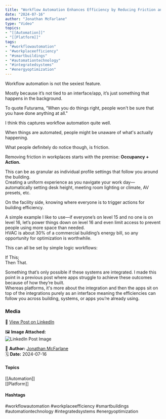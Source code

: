 ```yaml
---
title: "Workflow Automation Enhances Efficiency by Reducing Friction and Optimizing Workplace Systems"  
date: "2024-07-16"  
author: "Jonathan McFarlane"  
type: "Video"  
topics:  
- "[[Automation]]"  
- "[[Platform]]"   
tags:  
- "#workflowautomation"  
- "#workplaceefficiency"  
- "#smartbuildings"  
- "#automationtechnology"  
- "#integratedsystems"  
- "#energyoptimization"  
---
```

Workflow automation is not the sexiest feature.

Mostly because it’s not tied to an interface/app, it’s just something that happens in the background.

To quote Futurama, “When you do things right, people won't be sure that you have done anything at all."

I think this captures workflow automation quite well.

When things are automated, people might be unaware of what's actually happening.

What people definitely do notice though, is friction.

Removing friction in workplaces starts with the premise: **Occupancy + Action.**

This can be as granular as individual profile settings that follow you around the building.  
Creating a uniform experience as you navigate your work day—automatically setting desk height, meeting room lighting or climate, AV presets, etc.

On the facility side, knowing where everyone is to trigger actions for building efficiency.

A simple example I like to use—if everyone’s on level 15 and no one is on level 16, let’s power things down on level 16 and even limit access to prevent people using more space than needed.  
HVAC is about 30% of a commercial building’s energy bill, so any opportunity for optimization is worthwhile.

This can all be set by simple logic workflows:

If This;  
Then That.

Something that’s only possible if these systems are integrated. I made this point in a previous post where apps struggle to achieve these outcomes because of how they’re built.  
Whereas platforms, it's more about the integration and then the apps sit on top of the integrations purely as an interface meaning the efficiencies can follow you across building, systems, or apps you’re already using.

### Media

🔗 [View Post on LinkedIn](https://www.linkedin.com/feed/update/urn:li:activity:7218831057805008896)  
  
🖼 **Image Attached:**  
![LinkedIn Post Image](https://media.licdn.com/dms/image/v2/D5605AQG7sSw8UdjuVQ/feedshare-thumbnail_720_1280/feedshare-thumbnail_720_1280/0/1721103035221?e=1742263200&v=beta&t=sTcPdnZ8X2EY5d3NwncezTyiNp3uaPLZLik58CTALv0)  
  
👤 **Author:** [Jonathan McFarlane](https://www.linkedin.com/company/placeos/)  
🗓️ **Date:** 2024-07-16

#### Topics

[[Automation]]  
[[Platform]] 

#### Hashtags

#workflowautomation #workplaceefficiency #smartbuildings #automationtechnology #integratedsystems #energyoptimization